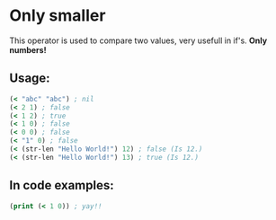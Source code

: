 # Only smaller

This operator is used to compare two values, very usefull in if's.
**Only numbers!**

## Usage:

```clj
(< "abc" "abc") ; nil
(< 2 1) ; false
(< 1 2) ; true
(< 1 0) ; false
(< 0 0) ; false
(< "1" 0) ; false
(< (str-len "Hello World!") 12) ; false (Is 12.)
(< (str-len "Hello World!") 13) ; true (Is 12.)
```

## In code examples:

```clj
(print (< 1 0)) ; yay!!
```
